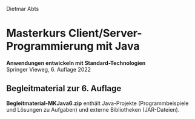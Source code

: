 Dietmar Abts
# Masterkurs Client/Server-Programmierung mit Java
**Anwendungen entwickeln mit Standard-Technologien**  
Springer Vieweg, 6. Auflage 2022

## Begleitmaterial zur 6. Auflage
**Begleitmaterial-MKJava6.zip** enthält Java-Projekte (Programmbeispiele und Lösungen zu Aufgaben) und externe Bibliotheken (JAR-Dateien).
